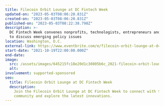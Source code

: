 ```yaml
---
title: Filecoin Orbit Lounge at DC Fintech Week
updated-on: "2023-05-03T08:06:20.831Z"
created-on: "2023-05-03T08:06:20.831Z"
published-on: "2023-05-03T08:22:38.798Z"
description: >-
  DC Fintech Week convenes nonprofits, technologists, entrepreneurs and regulators
  to discuss emerging policy issues
location: Washington, D.C.
external-link: https://www.eventbrite.com/e/filecoin-orbit-lounge-at-dc-fintech-week-tickets-182039955407
start-date: "2021-10-19T22:00:00.000Z"
end-date:
image:
  src: /assets/images/645215fc18e20d1c30805b6c_2021-filecoin-orbit-lounge-event.png
  alt:
involvement: supported-sponsored
seo:
  title: Filecoin Orbit Lounge at DC Fintech Week
  description:
    Join the Filecoin Orbit Lounge at DC Fintech Week to connect with the
    community and explore the latest innovations.
---
```

